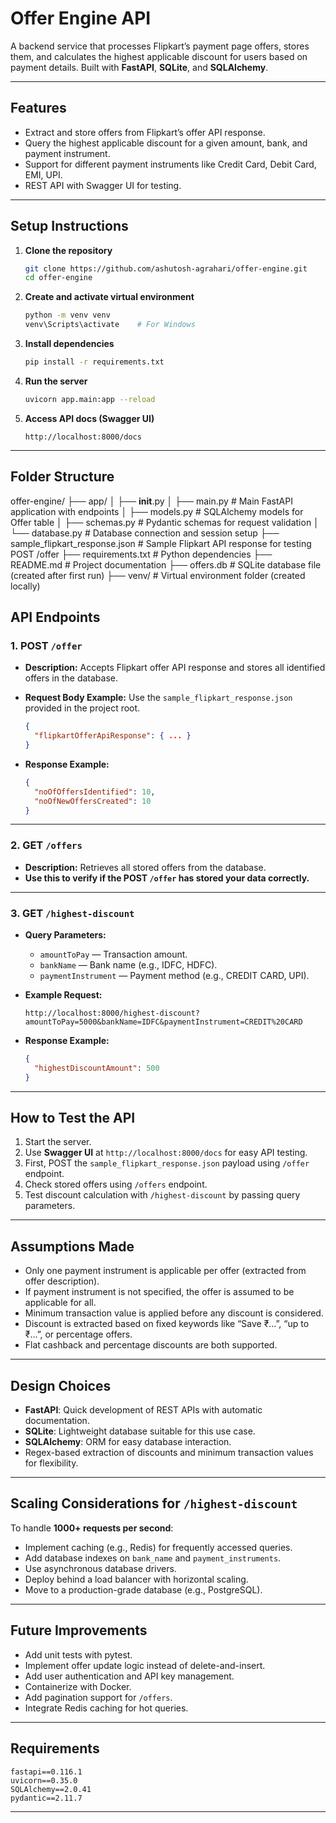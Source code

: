 

# Offer Engine API

A backend service that processes Flipkart’s payment page offers, stores them, and calculates the highest applicable discount for users based on payment details.
Built with **FastAPI**, **SQLite**, and **SQLAlchemy**.

---

## Features

* Extract and store offers from Flipkart’s offer API response.
* Query the highest applicable discount for a given amount, bank, and payment instrument.
* Support for different payment instruments like Credit Card, Debit Card, EMI, UPI.
* REST API with Swagger UI for testing.

---

## Setup Instructions

1. **Clone the repository**

   ```bash
   git clone https://github.com/ashutosh-agrahari/offer-engine.git
   cd offer-engine
   ```

2. **Create and activate virtual environment**

   ```bash
   python -m venv venv
   venv\Scripts\activate    # For Windows
   ```

3. **Install dependencies**

   ```bash
   pip install -r requirements.txt
   ```

4. **Run the server**

   ```bash
   uvicorn app.main:app --reload
   ```

5. **Access API docs (Swagger UI)**

   ```
   http://localhost:8000/docs
   ```

---

## Folder Structure

offer-engine/
├── app/
│   ├── __init__.py
│   ├── main.py                # Main FastAPI application with endpoints
│   ├── models.py              # SQLAlchemy models for Offer table
│   ├── schemas.py             # Pydantic schemas for request validation
│   └── database.py            # Database connection and session setup
├── sample_flipkart_response.json   # Sample Flipkart API response for testing POST /offer
├── requirements.txt           # Python dependencies
├── README.md                  # Project documentation
├── offers.db                  # SQLite database file (created after first run)
├── venv/                      # Virtual environment folder (created locally)

## API Endpoints

### 1. POST `/offer`

* **Description:** Accepts Flipkart offer API response and stores all identified offers in the database.
* **Request Body Example:**
  Use the `sample_flipkart_response.json` provided in the project root.

  ```json
  {
    "flipkartOfferApiResponse": { ... }
  }
  ```
* **Response Example:**

  ```json
  {
    "noOfOffersIdentified": 10,
    "noOfNewOffersCreated": 10
  }
  ```

---

### 2. GET `/offers`

* **Description:** Retrieves all stored offers from the database.
* **Use this to verify if the POST `/offer` has stored your data correctly.**

---

### 3. GET `/highest-discount`

* **Query Parameters:**

  * `amountToPay` — Transaction amount.
  * `bankName` — Bank name (e.g., IDFC, HDFC).
  * `paymentInstrument` — Payment method (e.g., CREDIT CARD, UPI).

* **Example Request:**

  ```
  http://localhost:8000/highest-discount?amountToPay=5000&bankName=IDFC&paymentInstrument=CREDIT%20CARD
  ```

* **Response Example:**

  ```json
  {
    "highestDiscountAmount": 500
  }
  ```

---

## How to Test the API

1. Start the server.
2. Use **Swagger UI** at `http://localhost:8000/docs` for easy API testing.
3. First, POST the `sample_flipkart_response.json` payload using `/offer` endpoint.
4. Check stored offers using `/offers` endpoint.
5. Test discount calculation with `/highest-discount` by passing query parameters.

---

## Assumptions Made

* Only one payment instrument is applicable per offer (extracted from offer description).
* If payment instrument is not specified, the offer is assumed to be applicable for all.
* Minimum transaction value is applied before any discount is considered.
* Discount is extracted based on fixed keywords like “Save ₹…”, “up to ₹…”, or percentage offers.
* Flat cashback and percentage discounts are both supported.

---

## Design Choices

* **FastAPI**: Quick development of REST APIs with automatic documentation.
* **SQLite**: Lightweight database suitable for this use case.
* **SQLAlchemy**: ORM for easy database interaction.
* Regex-based extraction of discounts and minimum transaction values for flexibility.

---

## Scaling Considerations for `/highest-discount`

To handle **1000+ requests per second**:

* Implement caching (e.g., Redis) for frequently accessed queries.
* Add database indexes on `bank_name` and `payment_instruments`.
* Use asynchronous database drivers.
* Deploy behind a load balancer with horizontal scaling.
* Move to a production-grade database (e.g., PostgreSQL).

---

## Future Improvements

* Add unit tests with pytest.
* Implement offer update logic instead of delete-and-insert.
* Add user authentication and API key management.
* Containerize with Docker.
* Add pagination support for `/offers`.
* Integrate Redis caching for hot queries.

---

## Requirements

```
fastapi==0.116.1
uvicorn==0.35.0
SQLAlchemy==2.0.41
pydantic==2.11.7
```
---

